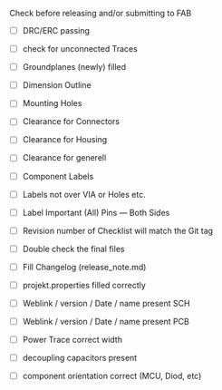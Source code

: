 Check before releasing and/or submitting to FAB
- [ ] DRC/ERC passing
- [ ] check for unconnected Traces
- [ ] Groundplanes (newly) filled
- [ ] Dimension Outline
- [ ] Mounting Holes
- [ ] Clearance for Connectors
- [ ] Clearance for Housing
- [ ] Clearance for generell
- [ ] Component Labels
- [ ] Labels not over VIA or Holes etc. 
- [ ] Label Important (All) Pins — Both Sides
- [ ] Revision number of Checklist will match the Git tag
- [ ] Double check the final files
- [ ] Fill Changelog (release_note.md)
- [ ] projekt.properties filled correctly
- [ ] Weblink / version / Date / name present SCH
- [ ] Weblink / version / Date / name present PCB
- [ ] Power Trace correct width
- [ ] decoupling capacitors present
- [ ] component orientation correct (MCU, Diod, etc)


